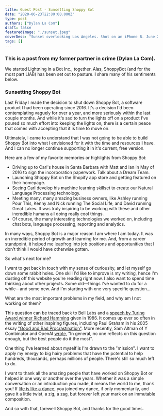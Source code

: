 ```yaml
---
title: Guest Post - Sunsetting Shoppy Bot
date: "2020-06-23T22:00:00.000Z"
type: post
authors: ["Dylan La Com"]
draft: false
featuredImage: "./sunset.jpeg"
coverDesc: "Sunset overlooking Los Angeles. Shot on an iPhone 8. June 2020."
tags: []
---
```


### This is a post from my former partner in crime (Dylan La Com).

We started Lightning in a Bot Inc., together. Alas, ShoppyBot (and for the most part LIAB) has been set out to pasture. I share many of his sentiments below.

### Sunsetting Shoppy Bot


Last Friday I made the decision to shut down Shoppy Bot, a software product I had been operating since 2016. It's a decision I'd been contemplating vaguely for over a year, and more seriously within the last couple months. And while it's sad to turn the lights off on a product I've poured so much effort into keeping the lights on, there is a certain peace that comes with accepting that it is time to move on.

Ultimately, I came to understand that I was not going to be able to build Shoppy Bot into what I envisioned for it with the time and resources I have. And I can no longer continue supporting it in it's current, free version.

Here are a few of my favorite memories or highlights from Shoppy Bot:
* Driving up to Carl's house in Santa Barbara with Matt and Ian in May of 2016 to sign the incorporation paperwork. Talk about a Dream Team.
* Launching Shoppy Bot on the Shopify app store and getting featured on their homepage.
* Seeing Carl develop his machine learning skillset to create our Natural Language Processing technology.
* Meeting many, many amazing business owners, like Ashley running Pour This, Kenny and Nick running The Social Life, and David running Great Lakes. It was truly inspiring to be working with these and other incredible humans all doing really cool things.
* Of course, the many interesting technologies we worked on, including chat bots, language processing, reporting and analytics.

In many ways, Shoppy Bot is a major reason I am where I am today. It was an incredible period of growth and learning for me. And, from a career standpoint, it helped me leapfrog into job positions and opportunities that I don't think I would have otherwise gotten.

So what's next for me?

I want to get back in touch with my sense of curiousity, and let myself go down some rabbit holes. One skill I'd like to improve is my writing, hence I'm dusting off this website you're reading right now. I also want to spend time thinking about other projects. Some old––things I've wanted to do for a while––and some new. And I'm starting with one very specific question...

What are the most important problems in my field, and why am I not working on them?

This question can be traced back to Bell Labs and a [speech by Turing Award winner Richard Hamming](http://www.cs.virginia.edu/~robins/YouAndYourResearch.html) given in 1986. It comes up ever so often in the writing of other inspiring figures, including Paul Graham in his 2005 essay ["Good and Bad Procrastination"](http://www.paulgraham.com/procrastination.html). More recently, Sam Altman of Y Combinator and OpenAI [wrote](https://blog.samaltman.com/researchers-and-founders), "In general, no one reflects on this question enough, but the best people do it the most".

One thing I've learned about myself is I'm drawn to the "mission". I want to apply my energy to big hairy problems that have the potential to help hundreds, thousands, perhaps millions of people. There's still so much left to do.

I want to thank all the amazing people that have worked on Shoppy Bot or helped in one way or another over the years. Whether it was a simple conversation or an introduction you made, it means the world to me, thank you! If [life is like a dance](https://www.youtube.com/watch?v=rBpaUICxEhk), you joined my dance, if only momentarily, and gave it a little twist, a zig, a zag, but forever left your mark on an immutable composition.

And so with that, farewell Shoppy Bot, and thanks for the good times.
